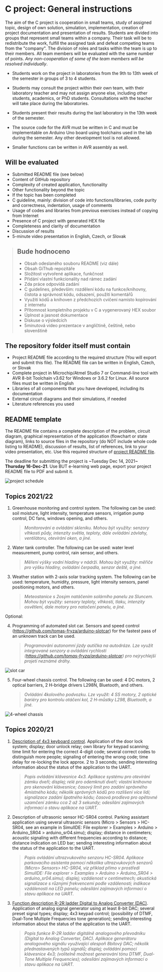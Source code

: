 # C project: General instructions

The aim of the C project is cooperation in small teams, study of assigned topic, design of own solution, simulation, implementation, creation of project documentation and presentation of results. Students are divided into groups that represent small teams within a company. Their task will be to redistribute the work, fulfill the assigned task and defeat competing teams from the "company". The division of roles and tasks within the team is up to their members. All team members will be evaluated with the same number of points. *Any non-cooperation of some of the team members will be resolved individually*.

* Students work on the project in laboratories from the 9th to 13th week of the semester in groups of 3 to 4 students.

* Students may consult the project within their own team, with their laboratory teacher and may not assign anyone else, including other students, academics, or PhD students. Consultations with the teacher will take place during the laboratories.

* Students present their results during the last laboratory in the 13th week of the semester.

* The source code for the AVR must be written in C and must be implementable on Arduino Uno board using toolchains used in the lab during the semester. Any other development tool is not allowed.

* Smaller functions can be written in AVR assembly as well.

## Will be evaluated

* Submitted README file (see below)
* Content of GitHub repository
* Complexity of created application, functionality
* Other functionality beyond the topic
* If the topic has been completed
* C guideline, mainly: division of code into functions/libraries, code purity and correctness, indentation, usage of comments
* Usage of codes and libraries from previous exercises instead of copying from Internet
* Presence of C project with generated HEX file
* Completeness and clarity of documentation
* Discussion of results
* 5-minute video presentation in English, Czech, or Slovak

> ## Bude hodnoceno
>
> * Obsah odeslaného souboru README (viz dále)
> * Obsah GiThub repozitáře
> * Složitost vytvořené aplikace, funkčnost
> * Přidání vlastní funkcionality nad rámec zadání
> * Zda práce odpovídá zadání
> * C guidelines, především: rozdělení kódu na funkce/knihovny, čistota a správnost kódu, odsazení, použití komentářů
> * Využití kódů a knihoven z předchozích cvičení namísto kopírování z internetu
> * Přítomnost kompletního projektu v C a vygenerovaný HEX soubor
> * Úplnost a jasnost dokumentace
> * Diskuse o výsledcích
> * 5minutová video prezentace v angličtině, češtině, nebo slovenštině
>

## The repository folder itself must contain

* Project README file according to the required structure (You will export and submit this file). The README file can be written in English, Czech, or Slovak
* Complete project in Microchip/Atmel Studio 7 or Command-line tool with AVR 8-bit Toolchain v3.62 for Windows or 3.6.2 for Linux. All source files must be written in English
* Libraries of all components that you have developed, including its documentation
* External circuit diagrams and their simulations, if needed
* Literature references you used

## README template

The README file contains a complete description of the problem, circuit diagram, graphical representation of the application (flowchart or state diagram), links to source files in the repository (do NOT include whole code listing to README), discussion of results, list of references, link to your video presentation, etc. Use this required structure of [project README file](Project.md).

The deadline for submitting the project is ~Tuesday Dec 14, 2021~ **Thursday 16-Dec-21**. Use BUT e-learning web page, export your project README file to PDF and submit it.

![project schedule](Images/wavedrom.png)

## Topics 2021/22

1. Greenhouse monitoring and control system. The following can be used: soil moisture, light intensity, temperature sensors, irrigation pump control, DC fans, windows opening, and others.

   > *Monitorování a ovládání skleníku. Mohou být využity: senzory vlhkosti půdy, intenzity světla, teploty, dále ovládání závlahy, ventilátoru, otevírání oken, a jiné.*

2. Water tank controller. The following can be used: water level measurement, pump control, rain sensor, and others.

   > *Měření výšky vodní hladiny v nádrži. Mohou být využity: měřiče pro výšku hladiny, ovládání čerpadla, senzor deště, a jiné.*

3. Weather station with 2-axis solar tracking system. The following can be used: temperature, humidity, pressure, light intensity sensors, panel positioning motors, and others.

   > *Meteostanice s 2osým natáčením solárního panelu za Sluncem. Mohou být využity: sensory teploty, vlhkosti, tlaku, intenzity osvětlení, dale motory pro natočení panelu, a jiné.*

Optional:

4. Programming of automated slot car. Sensors and speed control (https://github.com/tomas-fryza/arduino-slotcar) for the fastest pass of an unknown track can be used.

   > *Programování autonomní jízdy autíčka na autodráze. Lze využít integrované senzory a ovládání rychlosti (https://github.com/tomas-fryza/arduino-slotcar) pro nejrychlejší projetí neznámé dráhy.*

![slot car](Images/slot_car.jpg)

5. Four-wheel chassis control. The following can be used: 4 DC motors, 2 optical barriers, 2 H-bridge drivers L298N, Bluetooth, and others.

   > *Ovládání 4kolového podvozku. Lze využít: 4 SS motory, 2 optické bariéry pro kontrolu otáčení kol, 2 H-můstky L298, Bluetooth, a jiné.*

![4-wheel chassis](Images/four-wheel.jpg)

## Topics 2020/21

1. [Description of 4x3 keyboard control](https://github.com/dkorbey/Door-Lock-Project). Application of the door lock system; display; door unlock relay; own library for keypad scanning; time limit for entering the correct 4-digit code; several correct codes to distinguish more people; signaling of entering the wrong code; time delay for re-locking the lock approx. 2 to 3 seconds; sending interesting information about the status of the application to the UART.

   > *Popis ovládání klávesnice 4x3. Aplikace systému pro otevírání zámku dveří; displej; relé pro odemknutí dveří; vlastní knihovna pro skenování klávesnice; časový limit pro zadání správného 4místného kódu; několik správných kódů pro rozlišení více lidí; signalizace zadání špatného kódu; časová prodleva pro opětovné uzamčení zámku cca 2 až 3 sekundy; odesílání zajímavých informací o stavu aplikace na UART.*
   >

2. Description of ultrasonic sensor HC-SR04 control. Parking assistant application using several ultrasonic sensors (Micro > Sensors > HC-SR04, see an example in SimulIDE: File explorer > Examples > Arduino > Arduino_SR04 > arduino_sr04.simu); display; distance in centimeters; acoustic signaling with different frequencies according to distance; distance indication on LED bar; sending interesting information about the status of the application to the UART.

   > *Popis ovládání ultrazvukového senzoru HC-SR04. Aplikace parkovacího asistenta pomocí několika ultrazvukových senzorů (Micro> Sensors> HC-SR04, viz příklad přímo v prostředí SimulIDE: File explorer > Examples > Arduino > Arduino_SR04 > arduino_sr04.simu); displej; vzdálenost v centimetrech; akustická signalizace s různými frekvencemi podle vzdálenosti; indikace vzdálenosti na LED panelu; odesílání zajímavých informací o stavu aplikace na UART.*
   >

3. [Function description R-2R ladder Digital to Analog Converter (DAC)](https://github.com/vymaztom/Digital-electronics-2/tree/master/Labs/Projekt). Application of analog signal generator using at least 8-bit DAC; several preset signal types; display; 4x3 keypad control; (possibility of DTMF, Dual-Tone Multiple Frequencies tone generation); sending interesting information about the status of the application to the UART.

   > *Popis funkce R-2R ladder digitálně analogového převodníku (Digital to Analog Converter, DAC). Aplikace generátoru analogového signálu využívající alespoň 8bitový DAC; několik přednastavených typů signálů; displej; ovládání pomocí klávesnice 4x3; (volitelně možnost generování tónu DTMF, Dual-Tone Multiple Frequencies); odesílání zajímavých informací o stavu aplikace na UART.*
   >
